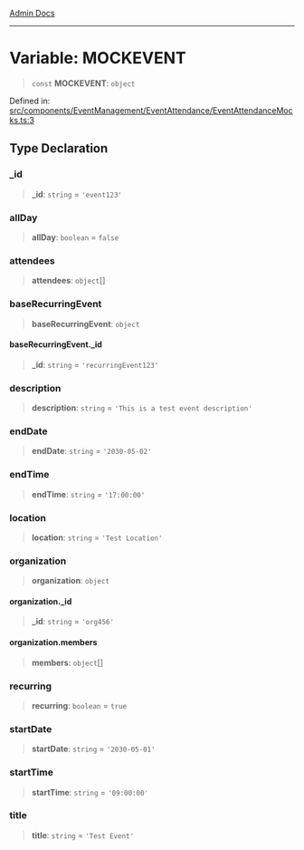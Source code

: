 [Admin Docs](/)

***

# Variable: MOCKEVENT

> `const` **MOCKEVENT**: `object`

Defined in: [src/components/EventManagement/EventAttendance/EventAttendanceMocks.ts:3](https://github.com/PalisadoesFoundation/talawa-admin/blob/main/src/components/EventManagement/EventAttendance/EventAttendanceMocks.ts#L3)

## Type Declaration

### \_id

> **\_id**: `string` = `'event123'`

### allDay

> **allDay**: `boolean` = `false`

### attendees

> **attendees**: `object`[]

### baseRecurringEvent

> **baseRecurringEvent**: `object`

#### baseRecurringEvent.\_id

> **\_id**: `string` = `'recurringEvent123'`

### description

> **description**: `string` = `'This is a test event description'`

### endDate

> **endDate**: `string` = `'2030-05-02'`

### endTime

> **endTime**: `string` = `'17:00:00'`

### location

> **location**: `string` = `'Test Location'`

### organization

> **organization**: `object`

#### organization.\_id

> **\_id**: `string` = `'org456'`

#### organization.members

> **members**: `object`[]

### recurring

> **recurring**: `boolean` = `true`

### startDate

> **startDate**: `string` = `'2030-05-01'`

### startTime

> **startTime**: `string` = `'09:00:00'`

### title

> **title**: `string` = `'Test Event'`

